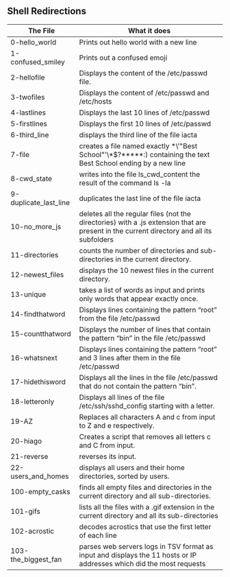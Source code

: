## Shell Redirections

|The File | What it does|
|---------|-------------|
|0-hello_world | Prints out hello world with a new line|
|1-confused_smiley| Prints out a confused emoji|
|2-hellofile|Displays the content of the /etc/passwd file.|
|3-twofiles|Displays the content of /etc/passwd and /etc/hosts|
|4-lastlines|Displays the last 10 lines of /etc/passwd|
|5-firstlines|Displays the first 10 lines of /etc/passwd|
|6-third_line|displays the third line of the file iacta|
|7-file| creates a file named exactly \*\\'"Best School"\'\\*$\?\*\*\*\*\*:) containing the text Best School ending by a new line|
|8-cwd_state|writes into the file ls_cwd_content the result of the command ls -la|
|9-duplicate_last_line|duplicates the last line of the file iacta|
|10-no_more_js|deletes all the regular files (not the directories) with a .js extension that are present in the current directory and all its subfolders|
|11-directories|counts the number of directories and sub-directories in the current directory.|
|12-newest_files|displays the 10 newest files in the current directory.|
|13-unique|takes a list of words as input and prints only words that appear exactly once.|
|14-findthatword|Displays lines containing the pattern “root” from the file /etc/passwd|
|15-countthatword|Displays the number of lines that contain the pattern “bin” in the file /etc/passwd|
|16-whatsnext|Displays lines containing the pattern “root” and 3 lines after them in the file /etc/passwd|
|17-hidethisword|Displays all the lines in the file /etc/passwd that do not contain the pattern “bin”.|
|18-letteronly|Displays all lines of the file /etc/ssh/sshd_config starting with a letter.|
|19-AZ|Replaces all characters A and c from input to Z and e respectively.|
|20-hiago|Creates a script that removes all letters c and C from input.|
|21-reverse|reverses its input.|
|22-users_and_homes|displays all users and their home directories, sorted by users.|
|100-empty_casks|finds all empty files and directories in the current directory and all sub-directories.|
|101-gifs|lists all the files with a .gif extension in the current directory and all its sub-directories|
|102-acrostic|decodes acrostics that use the first letter of each line|
|103-the_biggest_fan|parses web servers logs in TSV format as input and displays the 11 hosts or IP addresses which did the most requests|
